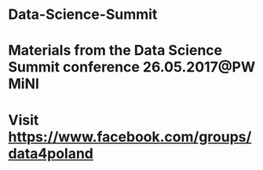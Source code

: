 # Data-Science-Summit
# Materials from the Data Science Summit conference 26.05.2017@PW MiNI
# Visit https://www.facebook.com/groups/data4poland
